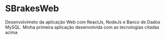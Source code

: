 # SBrakesWeb
Desenvolvimeto da aplicação Web com ReactJs, NodeJs e Banco de Dados MySQL.
Minha primeira aplicação desenvolvida com as tecnologias citadas acima



